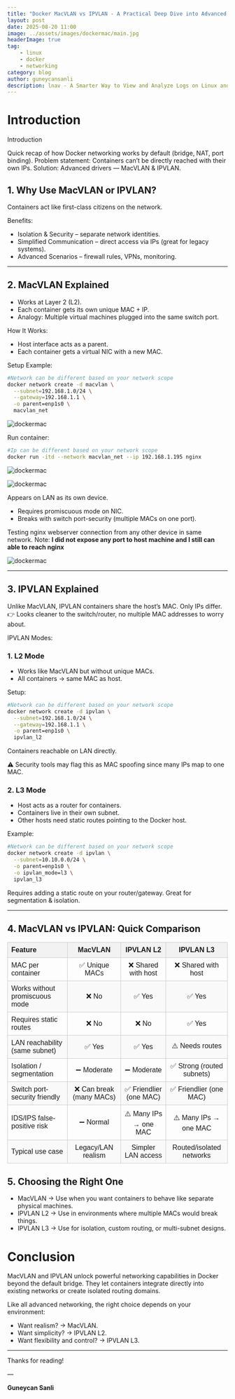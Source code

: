 ```yaml
---
title: "Docker MacVLAN vs IPVLAN - A Practical Deep Dive into Advanced Networking"
layout: post
date: 2025-08-20 11:00
image: ../assets/images/dockermac/main.jpg
headerImage: true
tag:
    - linux
    - docker
    - networking
category: blog
author: guneycansanli
description: lnav - A Smarter Way to View and Analyze Logs on Linux and Unix
---
```


# Introduction

Introduction

Quick recap of how Docker networking works by default (bridge, NAT, port binding).
Problem statement: Containers can’t be directly reached with their own IPs.
Solution: Advanced drivers — MacVLAN & IPVLAN.


## 1. Why Use MacVLAN or IPVLAN?

Containers act like first-class citizens on the network.

Benefits:
- Isolation & Security – separate network identities.
- Simplified Communication – direct access via IPs (great for legacy systems).
- Advanced Scenarios – firewall rules, VPNs, monitoring.

---

## 2. MacVLAN Explained

- Works at Layer 2 (L2).
- Each container gets its own unique MAC + IP.
- Analogy: Multiple virtual machines plugged into the same switch port.

How It Works:

- Host interface acts as a parent.
- Each container gets a virtual NIC with a new MAC.

Setup Example:

```bash
#Network can be different based on your network scope
docker network create -d macvlan \
  --subnet=192.168.1.0/24 \
  --gateway=192.168.1.1 \
  -o parent=enp1s0 \
  macvlan_net
```

![dockermac][1]

Run container:

```bash
#Ip can be different based on your network scope
docker run -itd --network macvlan_net --ip 192.168.1.195 nginx
```

![dockermac][2]

![dockermac][3]

Appears on LAN as its own device.

- Requires promiscuous mode on NIC.
- Breaks with switch port-security (multiple MACs on one port).


Testing nginx webserver connection from any other device in same network.
Note: **I did not expose any port to host machine and I still can able to reach nginx**

![dockermac][4]

---

## 3. IPVLAN Explained

Unlike MacVLAN, IPVLAN containers share the host’s MAC. Only IPs differ.
👉 Looks cleaner to the switch/router, no multiple MAC addresses to worry about.

IPVLAN Modes:

###  1. L2 Mode

- Works like MacVLAN but without unique MACs.
- All containers → same MAC as host.

Setup:

```bash
#Network can be different based on your network scope
docker network create -d ipvlan \
  --subnet=192.168.1.0/24 \
  --gateway=192.168.1.1 \
  -o parent=enp1s0 \
  ipvlan_l2
```

Containers reachable on LAN directly.

⚠️ Security tools may flag this as MAC spoofing since many IPs map to one MAC.


### 2. L3 Mode

- Host acts as a router for containers.
- Containers live in their own subnet.
- Other hosts need static routes pointing to the Docker host.

Example:

```bash
#Network can be different based on your network scope
docker network create -d ipvlan \
  --subnet=10.10.0.0/24 \
  -o parent=enp1s0 \
  -o ipvlan_mode=l3 \
  ipvlan_l3
```

Requires adding a static route on your router/gateway.
Great for segmentation & isolation.

---

## 4. MacVLAN vs IPVLAN: Quick Comparison

<table style="border-collapse: collapse; width: 100%; font-family: Arial, sans-serif; text-align: center;">
  <thead>
    <tr style="background-color: #f2f2f2;">
      <th style="border: 1px solid #ccc; padding: 8px; text-align:left;">Feature</th>
      <th style="border: 1px solid #ccc; padding: 8px;">MacVLAN</th>
      <th style="border: 1px solid #ccc; padding: 8px;">IPVLAN L2</th>
      <th style="border: 1px solid #ccc; padding: 8px;">IPVLAN L3</th>
    </tr>
  </thead>
  <tbody>
    <tr>
      <td style="border: 1px solid #ccc; padding: 8px; text-align:left;">MAC per container</td>
      <td style="border: 1px solid #ccc; padding: 8px;">✅ Unique MACs</td>
      <td style="border: 1px solid #ccc; padding: 8px;">❌ Shared with host</td>
      <td style="border: 1px solid #ccc; padding: 8px;">❌ Shared with host</td>
    </tr>
    <tr style="background-color: #f9f9f9;">
      <td style="border: 1px solid #ccc; padding: 8px; text-align:left;">Works without promiscuous mode</td>
      <td style="border: 1px solid #ccc; padding: 8px;">❌ No</td>
      <td style="border: 1px solid #ccc; padding: 8px;">✅ Yes</td>
      <td style="border: 1px solid #ccc; padding: 8px;">✅ Yes</td>
    </tr>
    <tr>
      <td style="border: 1px solid #ccc; padding: 8px; text-align:left;">Requires static routes</td>
      <td style="border: 1px solid #ccc; padding: 8px;">❌ No</td>
      <td style="border: 1px solid #ccc; padding: 8px;">❌ No</td>
      <td style="border: 1px solid #ccc; padding: 8px;">✅ Yes</td>
    </tr>
    <tr style="background-color: #f9f9f9;">
      <td style="border: 1px solid #ccc; padding: 8px; text-align:left;">LAN reachability (same subnet)</td>
      <td style="border: 1px solid #ccc; padding: 8px;">✅ Yes</td>
      <td style="border: 1px solid #ccc; padding: 8px;">✅ Yes</td>
      <td style="border: 1px solid #ccc; padding: 8px;">⚠️ Needs routes</td>
    </tr>
    <tr>
      <td style="border: 1px solid #ccc; padding: 8px; text-align:left;">Isolation / segmentation</td>
      <td style="border: 1px solid #ccc; padding: 8px;">➖ Moderate</td>
      <td style="border: 1px solid #ccc; padding: 8px;">➖ Moderate</td>
      <td style="border: 1px solid #ccc; padding: 8px;">✅ Strong (routed subnets)</td>
    </tr>
    <tr style="background-color: #f9f9f9;">
      <td style="border: 1px solid #ccc; padding: 8px; text-align:left;">Switch port-security friendly</td>
      <td style="border: 1px solid #ccc; padding: 8px;">❌ Can break (many MACs)</td>
      <td style="border: 1px solid #ccc; padding: 8px;">✅ Friendlier (one MAC)</td>
      <td style="border: 1px solid #ccc; padding: 8px;">✅ Friendlier (one MAC)</td>
    </tr>
    <tr>
      <td style="border: 1px solid #ccc; padding: 8px; text-align:left;">IDS/IPS false-positive risk</td>
      <td style="border: 1px solid #ccc; padding: 8px;">➖ Normal</td>
      <td style="border: 1px solid #ccc; padding: 8px;">⚠️ Many IPs → one MAC</td>
      <td style="border: 1px solid #ccc; padding: 8px;">⚠️ Many IPs → one MAC</td>
    </tr>
    <tr style="background-color: #f9f9f9;">
      <td style="border: 1px solid #ccc; padding: 8px; text-align:left;">Typical use case</td>
      <td style="border: 1px solid #ccc; padding: 8px;">Legacy/LAN realism</td>
      <td style="border: 1px solid #ccc; padding: 8px;">Simpler LAN access</td>
      <td style="border: 1px solid #ccc; padding: 8px;">Routed/isolated networks</td>
    </tr>
  </tbody>
</table>


## 5. Choosing the Right One

- MacVLAN → Use when you want containers to behave like separate physical machines.
- IPVLAN L2 → Use in environments where multiple MACs would break things.
- IPVLAN L3 → Use for isolation, custom routing, or multi-subnet designs.


# Conclusion

MacVLAN and IPVLAN unlock powerful networking capabilities in Docker beyond the default bridge. They let containers integrate directly into existing networks or create isolated routing domains.

Like all advanced networking, the right choice depends on your environment:

- Want realism? → MacVLAN.
- Want simplicity? → IPVLAN L2.
- Want flexibility and control? → IPVLAN L3.

---

Thanks for reading!

—

**Guneycan Sanli**


[1]: ../assets/images/dockermac/dockermac-1.jpg
[2]: ../assets/images/dockermac/dockermac-2.jpg
[3]: ../assets/images/dockermac/dockermac-3.jpg
[4]: ../assets/images/dockermac/dockermac-4.jpg





